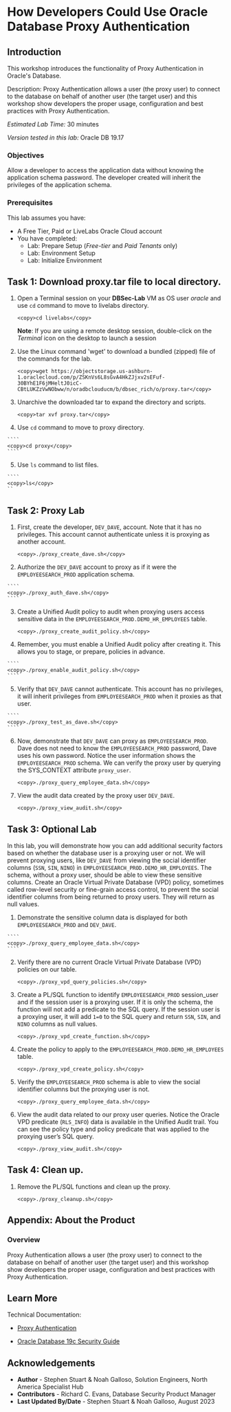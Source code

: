 # How Developers Could Use Oracle Database Proxy Authentication

## Introduction
This workshop introduces the functionality of Proxy Authentication in Oracle's Database.

Description: Proxy Authentication allows a user (the proxy user) to connect to the database on behalf of another user (the target user) and this workshop show developers the proper usage, configuration and best practices with Proxy Authentication. 

*Estimated Lab Time:* 30 minutes

*Version tested in this lab:* Oracle DB 19.17

### Objectives
Allow a developer to access the application data without knowing the application schema password.  The developer created will inherit the privileges of the application schema.

### Prerequisites

This lab assumes you have:
- A Free Tier, Paid or LiveLabs Oracle Cloud account
- You have completed:
    - Lab: Prepare Setup (*Free-tier* and *Paid Tenants* only)
    - Lab: Environment Setup
    - Lab: Initialize Environment

## Task 1: Download proxy.tar file to local directory.

1.  Open a Terminal session on your **DBSec-Lab** VM as OS user *oracle* and use `cd` command to move to livelabs directory.

    ````
    <copy>cd livelabs</copy>
    ````

    **Note**: If you are using a remote desktop session, double-click on the *Terminal* icon on the desktop to launch a session

2.  Use the Linux command 'wget' to download a bundled (zipped) file of the commands for the lab. 

    ````
    <copy>wget https://objectstorage.us-ashburn-1.oraclecloud.com/p/ZSKnVs6L8sGvA4HkZJjxv2sEFuf-30BYhE1F6jMHeltJ0icC-CBtLUKZzVwNObww/n/oradbclouducm/b/dbsec_rich/o/proxy.tar</copy>
    ````

3.  Unarchive the downloaded tar to expand the directory and scripts.

    ````
    <copy>tar xvf proxy.tar</copy>
    ````

4.   Use `cd` command to move to proxy directory.
    
    ````
    <copy>cd proxy</copy>
    ````

5.   Use `ls` command to list files. 
    
    ````
    <copy>ls</copy>
    ``
## Task 2: Proxy Lab

1.  First, create the developer, `DEV_DAVE`, account. Note that it has no privileges. This account cannot authenticate unless it is proxying as another account.

    ````
    <copy>./proxy_create_dave.sh</copy>
    ````

2.   Authorize the `DEV_DAVE` account to proxy as if it were the `EMPLOYEESEARCH_PROD` application schema.

    ````
    <copy>./proxy_auth_dave.sh</copy>
    ````

3.  Create a Unified Audit policy to audit when proxying users access sensitive data in the `EMPLOYEESEARCH_PROD.DEMO_HR_EMPLOYEES` table.

    ````
    <copy>./proxy_create_audit_policy.sh</copy>
    ````

4.   Remember, you must enable a Unified Audit policy after creating it. This allows you to stage, or prepare, policies in advance.
    
    ````
    <copy>./proxy_enable_audit_policy.sh</copy>
    ````

5.    Verify that `DEV_DAVE` cannot authenticate. This account has no privileges, it will inherit privileges from `EMPLOYEESEARCH_PROD` when it proxies as that user.
    
    ````
    <copy>./proxy_test_as_dave.sh</copy>
    ````

6.  Now, demonstrate that `DEV_DAVE` can proxy as `EMPLOYEESEARCH_PROD`. Dave does not need to know the `EMPLOYEESEARCH_PROD` password, Dave uses his own password. Notice the user information shows the `EMPLOYEESEARCH_PROD` schema. We can verify the proxy user by querying the SYS_CONTEXT attribute `proxy_user`.
    
    ````
    <copy>./proxy_query_employee_data.sh</copy>
    ````

7.  View the audit data created by the proxy user `DEV_DAVE`.
    
    ````
    <copy>./proxy_view_audit.sh</copy>
    ````

## Task 3: Optional Lab

In this lab, you will demonstrate how you can add additional security factors based on whether the database user is a proxying user or not.  We will prevent proxying users, like `DEV_DAVE` from viewing the social identifier columns (`SSN`, `SIN`, `NINO`) in `EMPLOYEESEARCH_PROD.DEMO_HR_EMPLOYEES`. The schema, without a proxy user, should be able to view these sensitive columns.  Create an Oracle Virtual Private Database (VPD) policy, sometimes called row-level security or fine-grain access control, to prevent the social identifier columns from being returned to proxy users. They will return as null values.

1.   Demonstrate the sensitive column data is displayed for both `EMPLOYEESEARCH_PROD` and `DEV_DAVE`.
    
    ````
    <copy>./proxy_query_employee_data.sh</copy>
    ````

2.  Verify there are no current Oracle Virtual Private Database (VPD) policies on our table.
    
    ````
    <copy>./proxy_vpd_query_policies.sh</copy>
    ````

3.  Create a PL/SQL function to identify `EMPLOYEESEARCH_PROD` session_user and if the session user is a proxying user. If it is only the schema, the function will not add a predicate to the SQL query. If the session user is a proxying user, it will add `1=0` to the SQL query and return `SSN`, `SIN`, and `NINO` columns as null values.
    
    ````
    <copy>./proxy_vpd_create_function.sh</copy>
    ````

4.  Create the policy to apply to the `EMPLOYEESEARCH_PROD.DEMO_HR_EMPLOYEES` table.
    
    ````
    <copy>./proxy_vpd_create_policy.sh</copy>
    ````

5.  Verify the `EMPLOYEESEARCH_PROD` schema is able to view the social identifier columns but the proxying user is not.
    
    ````
    <copy>./proxy_query_employee_data.sh</copy>
    ````

6.  View the audit data related to our proxy user queries. Notice the Oracle VPD predicate (`RLS_INFO`) data is available in the Unified Audit trail. You can see the policy type and policy predicate that was applied to the proxying user’s SQL query.
    
    ````
    <copy>./proxy_view_audit.sh</copy>
    ````
## Task 4: Clean up. 

1.  Remove the PL/SQL functions and clean up the proxy.
    
    ````
    <copy>./proxy_cleanup.sh</copy>
    ````

## **Appendix**: About the Product
### **Overview**

Proxy Authentication allows a user (the proxy user) to connect to the database on behalf of another user (the target user) and this workshop show developers the proper usage, configuration and best practices with Proxy Authentication. 

## Learn More
Technical Documentation:
- [Proxy Authentication](https://docs.oracle.com/en/database/oracle/oracle-database/19/jjdbc/proxy-authentication.html#GUID-07E0AF7F-2C9A-42E9-8B99-F2716DC3B746)

- [Oracle Database 19c Security Guide](https://docs.oracle.com/en/database/oracle/oracle-database/19/dbseg/index.html#Oracle%C2%AE-Database)

## Acknowledgements
- **Author** - Stephen Stuart & Noah Galloso, Solution Engineers, North America Specialist Hub
- **Contributors** - Richard C. Evans, Database Security Product Manager 
- **Last Updated By/Date** - Stephen Stuart & Noah Galloso, August 2023
